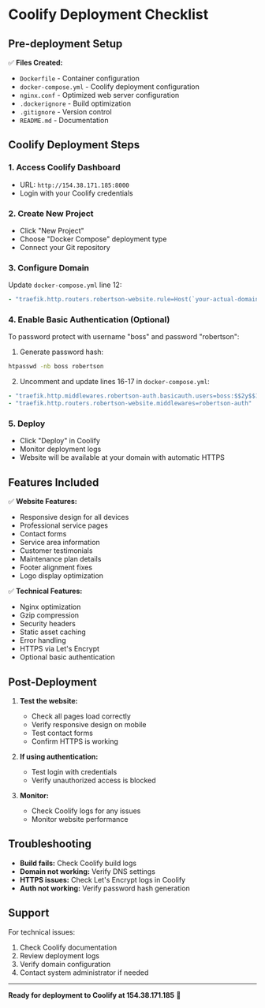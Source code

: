# Coolify Deployment Checklist

## Pre-deployment Setup

✅ **Files Created:**
- `Dockerfile` - Container configuration
- `docker-compose.yml` - Coolify deployment configuration
- `nginx.conf` - Optimized web server configuration
- `.dockerignore` - Build optimization
- `.gitignore` - Version control
- `README.md` - Documentation

## Coolify Deployment Steps

### 1. Access Coolify Dashboard
- URL: `http://154.38.171.185:8000`
- Login with your Coolify credentials

### 2. Create New Project
- Click "New Project"
- Choose "Docker Compose" deployment type
- Connect your Git repository

### 3. Configure Domain
Update `docker-compose.yml` line 12:
```yaml
- "traefik.http.routers.robertson-website.rule=Host(`your-actual-domain.com`)"
```

### 4. Enable Basic Authentication (Optional)
To password protect with username "boss" and password "robertson":

1. Generate password hash:
```bash
htpasswd -nb boss robertson
```

2. Uncomment and update lines 16-17 in `docker-compose.yml`:
```yaml
- "traefik.http.middlewares.robertson-auth.basicauth.users=boss:$$2y$$12$$[your-generated-hash]"
- "traefik.http.routers.robertson-website.middlewares=robertson-auth"
```

### 5. Deploy
- Click "Deploy" in Coolify
- Monitor deployment logs
- Website will be available at your domain with automatic HTTPS

## Features Included

✅ **Website Features:**
- Responsive design for all devices
- Professional service pages
- Contact forms
- Service area information
- Customer testimonials
- Maintenance plan details
- Footer alignment fixes
- Logo display optimization

✅ **Technical Features:**
- Nginx optimization
- Gzip compression
- Security headers
- Static asset caching
- Error handling
- HTTPS via Let's Encrypt
- Optional basic authentication

## Post-Deployment

1. **Test the website:**
   - Check all pages load correctly
   - Verify responsive design on mobile
   - Test contact forms
   - Confirm HTTPS is working

2. **If using authentication:**
   - Test login with credentials
   - Verify unauthorized access is blocked

3. **Monitor:**
   - Check Coolify logs for any issues
   - Monitor website performance

## Troubleshooting

- **Build fails:** Check Coolify build logs
- **Domain not working:** Verify DNS settings
- **HTTPS issues:** Check Let's Encrypt logs in Coolify
- **Auth not working:** Verify password hash generation

## Support

For technical issues:
1. Check Coolify documentation
2. Review deployment logs
3. Verify domain configuration
4. Contact system administrator if needed

---

**Ready for deployment to Coolify at 154.38.171.185** 🚀